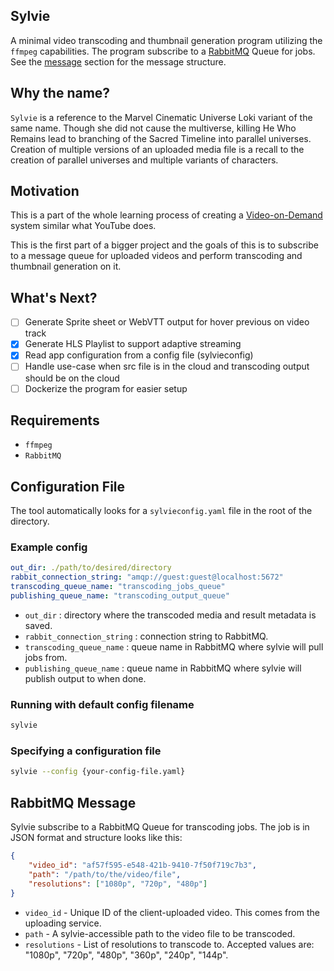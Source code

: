## Sylvie
A minimal video transcoding and thumbnail generation program utilizing the `ffmpeg` capabilities. The program subscribe to a [RabbitMQ](https://www.rabbitmq.com) Queue for jobs. See the [message](#rabbitmq-message) section for the message structure.

## Why the name?
`Sylvie` is a reference to the Marvel Cinematic Universe Loki variant of the same name. Though she did not cause the multiverse, killing He Who Remains lead to branching of the Sacred Timeline into parallel universes. Creation of multiple versions of an uploaded media file is a recall to the creation of parallel universes and multiple variants of characters.

## Motivation
This is a part of the whole learning process of creating a [Video-on-Demand](https://en.wikipedia.org/wiki/Video_on_demand) system similar what YouTube does.

This is the first part of a bigger project and the goals of this is to subscribe to a message queue for uploaded videos and perform transcoding and thumbnail generation on it.

## What's Next?

- [ ] Generate Sprite sheet or WebVTT output for hover previous on video track
- [x] Generate HLS Playlist to support adaptive streaming
- [x] Read app configuration from a config file (sylvieconfig)
- [ ] Handle use-case when src file is in the cloud and transcoding output should be on the cloud
- [ ] Dockerize the program for easier setup

## Requirements
- `ffmpeg`
- `RabbitMQ`

## Configuration File
The tool automatically looks for a `sylvieconfig.yaml` file in the root of the directory.

### Example config
```yaml
out_dir: ./path/to/desired/directory
rabbit_connection_string: "amqp://guest:guest@localhost:5672"
transcoding_queue_name: "transcoding_jobs_queue"
publishing_queue_name: "transcoding_output_queue"
```
 - `out_dir` : directory where the transcoded media and result metadata is saved.
 - `rabbit_connection_string` : connection string to RabbitMQ.
 - `transcoding_queue_name` : queue name in RabbitMQ where sylvie will pull jobs from.
 - `publishing_queue_name` : queue name in RabbitMQ where sylvie will publish output to when done.

### Running with default config filename
```bash
sylvie
```

### Specifying a configuration file
```bash
sylvie --config {your-config-file.yaml}
```

## RabbitMQ Message
Sylvie subscribe to a RabbitMQ Queue for transcoding jobs. The job is in JSON format and structure looks like this:

```json
{
    "video_id": "af57f595-e548-421b-9410-7f50f719c7b3",
    "path": "/path/to/the/video/file",
    "resolutions": ["1080p", "720p", "480p"]
}
```
 - `video_id` - Unique ID of the client-uploaded video. This comes from the uploading service.
 - `path` - A sylvie-accessible path to the video file to be transcoded.
 - `resolutions` - List of resolutions to transcode to. Accepted values are: "1080p", "720p", "480p", "360p", "240p", "144p".
